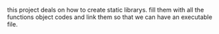 this project deals on how to create static librarys. fill them with all the functions object codes and link them so that we can have an executable file.
